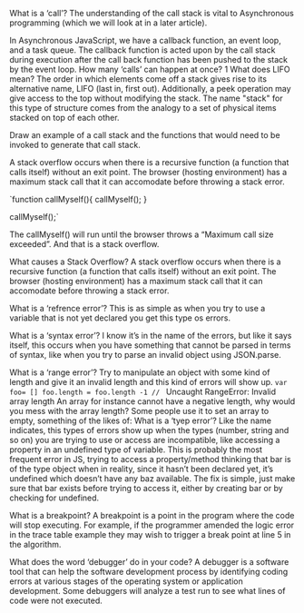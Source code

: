 What is a ‘call’?
The understanding of the call stack is vital to Asynchronous programming (which we will look at in a later article).

In Asynchronous JavaScript, we have a callback function, an event loop, and a task queue. The callback function is acted upon by the call stack during execution after the call back function has been pushed to the stack by the event loop.
How many ‘calls’ can happen at once?
1
What does LIFO mean?
The order in which elements come off a stack gives rise to its alternative name, LIFO (last in, first out). Additionally, a peek operation may give access to the top without modifying the stack. The name "stack" for this type of structure comes from the analogy to a set of physical items stacked on top of each other.

Draw an example of a call stack and the functions that would need to be invoked to generate that call stack.

A stack overflow occurs when there is a recursive function (a function that calls itself) without an exit point. The browser (hosting environment) has a maximum stack call that it can accomodate before throwing a stack error.


`function callMyself(){
  callMyself();
}

callMyself();`

The callMyself() will run until the browser throws a “Maximum call size exceeded”. And that is a stack overflow.

What causes a Stack Overflow?
A stack overflow occurs when there is a recursive function (a function that calls itself) without an exit point. The browser (hosting environment) has a maximum stack call that it can accomodate before throwing a stack error.

What is a ‘refrence error’?
This is as simple as when you try to use a variable that is not yet declared you get this type os errors.

What is a ‘syntax error’?
I know it’s in the name of the errors, but like it says itself, this occurs when you have something that cannot be parsed in terms of syntax, like when you try to parse an invalid object using JSON.parse.

What is a ‘range error’?
Try to manipulate an object with some kind of length and give it an invalid length and this kind of errors will show up.
`var foo= []
foo.length = foo.length -1 //
`
 Uncaught RangeError: Invalid array length
An array for instance cannot have a negative length, why would you mess with the array length? Some people use it to set an array to empty, something of the likes of:
What is a ‘tyep error’?
Like the name indicates, this types of errors show up when the types (number, string and so on) you are trying to use or access are incompatible, like accessing a property in an undefined type of variable.
This is probably the most frequent error in JS, trying to access a property/method thinking that bar is of the type object when in reality, since it hasn’t been declared yet, it’s undefined which doesn’t have any baz available.
The fix is simple, just make sure that bar exists before trying to access it, either by creating bar or by checking for undefined.

What is a breakpoint?
A breakpoint is a point in the program where the code will stop executing. For example, if the programmer amended the logic error in the trace table example they may wish to trigger a break point at line 5 in the algorithm.

What does the word ‘debugger’ do in your code?
A debugger is a software tool that can help the software development process by identifying coding errors at various stages of the operating system or application development. Some debuggers will analyze a test run to see what lines of code were not executed.
